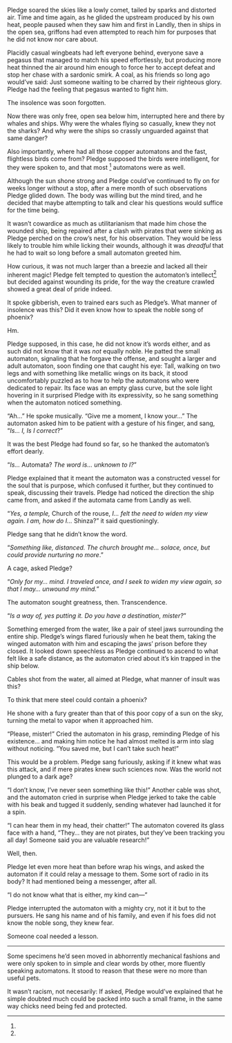 Pledge soared the skies like a lowly comet, tailed by sparks and distorted air. Time and time again, as he glided the upstream produced by his own heat, people paused when they saw him and first in Landly, then in ships in the open sea, griffons had even attempted to reach him for purposes that he did not know nor care about.

Placidly casual wingbeats had left everyone behind, everyone save a pegasus that managed to match his speed effortlessly, but producing more heat thinned the air around him enough to force her to accept defeat and stop her chase with a sardonic smirk. A coal, as his friends so long ago would’ve said: Just someone waiting to be charred by their righteous glory. Pledge had the feeling that pegasus wanted to fight him.

The insolence was soon forgotten.

Now there was only free, open sea below him, interrupted here and there by whales and ships. Why were the whales flying so casually, knew they not the sharks? And why were the ships so crassly unguarded against that same danger? 

Also importantly, where had all those copper automatons and the fast, flightless birds come from? Pledge supposed the birds were intelligent, for they were spoken to, and that most [^duda] automatons were as well.

Although the sun shone strong and Pledge could’ve continued to fly on for weeks longer without a stop, after a mere month of such observations Pledge glided down. The body was willing but the mind tired, and he decided that maybe attempting to talk and clear his questions would suffice for the time being.

It wasn’t cowardice as much as utilitarianism that made him chose the wounded ship, being repaired after a clash with pirates that were sinking as Pledge perched on the crow’s nest, for his observation. They would be less likely to trouble him while licking their wounds, although it was *dreadful* that he had to wait so long before a small automaton greeted him.

How curious, it was not much larger than a breezie and lacked all their inherent magic! Pledge felt tempted to question the automaton’s intellect[^brain] but decided against wounding its pride, for the way the creature crawled showed a great deal of pride indeed.

It spoke gibberish, even to trained ears such as Pledge’s. What manner of insolence was this? Did it even know how to speak the noble song of phoenix?

Hm.

Pledge supposed, in this case, he did not know it’s words either, and as such did not know that it was *not* equally noble. He patted the small automaton, signaling that he forgave the offense, and sought a larger and adult automaton, soon finding one that caught his eye: Tall, walking on two legs and with something like metallic wings on its back, it stood uncomfortably puzzled as to how to help the automatons who were dedicated to repair. Its face was an empty glass curve, but the sole light hovering in it surprised Pledge with its expressivity, so he sang something when the automaton noticed something.

 “Ah…” He spoke musically. “Give me a moment, I know your…” The automaton asked him to be patient with a gesture of his finger, and sang, “*Is… I, Is I correct*?”

It was the best Pledge had found so far, so he thanked the automaton’s effort dearly.

 “*Is…* Automata? *The word is… unknown to I?*”

Pledge explained that it meant the automaton was a constructed vessel for the soul that is purpose, which confused it further, but they continued to speak, discussing their travels. Pledge had noticed the direction the ship came from, and asked if the automata came from Landly as well.

 “*Yes, a temple,* Church of the rouse, *I… felt the need to widen my view again. I am, how do I…* Shinza?” it said questioningly.

Pledge sang that he didn’t know the word.

 “*Something like, distanced. The church brought me… solace, once, but could provide nurturing no more*.”

A cage, asked Pledge?

 “*Only for my… mind. I traveled once, and I seek to widen my view again, so that I may… unwound my mind.*”

The automaton sought greatness, then. Transcendence.

 “*Is a way of, yes putting it. Do you have a destination, mister?*”

Something emerged from the water, like a pair of steel jaws surrounding the entire ship. Pledge’s wings flared furiously when he beat them, taking the winged automaton with him and escaping the jaws’ prison before they closed. It looked down speechless as Pledge continued to ascend to what felt like a safe distance, as the automaton cried about it’s kin trapped in the ship below.

Cables shot from the water, all aimed at Pledge, what manner of insult was this?

To think that mere steel could contain a phoenix?

He shone with a fury greater than that of this poor copy of a sun on the sky, turning the metal to vapor when it approached him.

 “Please, mister!” Cried the automaton in his grasp, reminding Pledge of his existence… and making him notice he had almost melted is arm into slag without noticing. “You saved me, but I can’t take such heat!”

This would be a problem. Pledge sang furiously, asking if it knew what was this attack, and if mere pirates knew such sciences now. Was the world not plunged to a dark age?

 “I don’t know, I’ve never seen something like this!” Another cable was shot, and the automaton cried in surprise when Pledge jerked to take the cable with his beak and tugged it suddenly, sending whatever had launched it for a spin.

  “I can hear them in my head, their chatter!” The automaton covered its glass face with a hand, “They… they are not pirates, but they’ve been tracking you all day! Someone said you are valuable research!”

Well, then.

Pledge let even more heat than before wrap his wings, and asked the automaton if it could relay a message to them. Some sort of radio in its body? It had mentioned being a messenger, after all.

 “I do not know what that is either, my kind can—”

Pledge interrupted the automaton with a mighty cry, not it it but to the pursuers. He sang his name and of his family, and even if his foes did not know the noble song, they knew fear.

Someone coal needed a lesson.
 
------------------------------
[^duda]:
Some specimens he’d seen moved in abhorrently mechanical fashions and were only spoken to in simple and clear words by other, more fluently speaking automatons. It stood to reason that these were no more than useful pets.

[^brain]:
It wasn’t racism, not necesarily: If asked, Pledge would’ve explained that he simple doubted much could be packed into such a small frame, in the same way chicks need being fed and protected.
